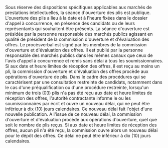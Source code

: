 
Sous réserve des dispositions spécifiques applicables aux marchés de
prestations intellectuelles, la séance d'ouverture des plis est
publique.
L'ouverture des plis a lieu à la date et à l'heure fixées dans le
dossier d'appel à concurrence, en présence des candidats ou de leurs
représentants qui souhaitent être présents.
La séance d'ouverture est présidée par la personne responsable des
marchés publics agissant en qualité de président de la commission
d'ouverture et d'évaluation des offres.
Le procèsverbal est signé par les membres de la commission d'ouverture
et d'évaluation des offres. Il est publié par la personne responsable
des marchés publics dans les mêmes canaux que ceux de l'avis d'appel à
concurrence et remis sans délai à tous les soumissionnaires.
Si aux date et heure limites de réception des offres, il est reçu au
moins un pli, la commission d'ouverture et d'évaluation des offres
procède aux opérations d'ouverture de plis.
Dans le cadre des procédures qui se caractérisent par une consultation
restreinte de candidats, notamment dans le cas d'une préqualification
ou d'une procédure restreinte, lorsqu'un minimum de trois (03) plis
n'a pas été reçu aux date et heure limites de réception des offres,
l'autorité contractante informe le ou les soumissionnaires par écrit et
ouvre un nouveau délai, qui ne peut être inférieur à dix (10) jours
calendaires. Ce nouveau délai fait l'objet d'une nouvelle publication.
A l'issue de ce nouveau délai, la commission d'ouverture et
d'évaluation procède aux opérations d'ouverture, quel que soit le
nombre de plis reçus.
Si aux date et heure limites de réception des offres, aucun pli n'a été
reçu, la commission ouvre alors un nouveau délai pour le dépôt des
offres. Ce délai ne peut être inférieur à dix (10) jours calendaires.